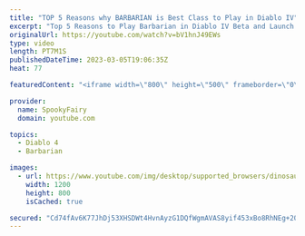```yaml
---
title: "TOP 5 Reasons why BARBARIAN is Best Class to Play in Diablo IV"
excerpt: "Top 5 Reasons to Play Barbarian in Diablo IV Beta and Launch! Discover why the Barbarian is the favorite class of Diablo players ..."
originalUrl: https://youtube.com/watch?v=bV1hnJ49EWs
type: video
length: PT7M1S
publishedDateTime: 2023-03-05T19:06:35Z
heat: 77

featuredContent: "<iframe width=\"800\" height=\"500\" frameborder=\"0\" src=\"https://www.youtube.com/embed/bV1hnJ49EWs\" allow=\"accelerometer; autoplay; encrypted-media; gyroscope; picture-in-picture\" allowfullscreen></iframe>"

provider:
  name: SpookyFairy
  domain: youtube.com

topics:
  - Diablo 4
  - Barbarian

images:
  - url: https://www.youtube.com/img/desktop/supported_browsers/dinosaur.png
    width: 1200
    height: 800
    isCached: true

secured: "Cd74fAv6K77JhDj53XHSDWt4HvnAyzG1DQfWgmAVAS8yif453xBo8RhNEg+20sxbSx3DJp5Vh7DvnUj/Im76rL8qoKHSTRoNgOH8BtWVi9slYeRBUoXjQ4eqlRKRR8/NPPjsIzhD6aoZwwdIdrurwS0JoMnEGhio9oMAjmqp5mXs3PZ0YwnHOtLZn6rS/UZVI6IN3NJ/xZLY8LD51fJpbXIuNxOG1dfu/uqu8m7VeKPx7MYhREwoZV4fiK23XyuOqeI3dki7APM9zndzc3SqbKEHLqL4xL+Q82a4vRHl3k/Mn0VZ8DL7SsOOimN8685HOdq1KfRF9ON/o8BrxIhSZoYdeSoAejk7rZeXtff6KvLT0UaCevWXaWXc/GfqgusKYOqy/eJbJSnxjYCrrXQvVgYNaoeffbDO7fwKjM1X5FU=;5xkJCu7+gE8IBMOqDLwH+w=="
---
```


